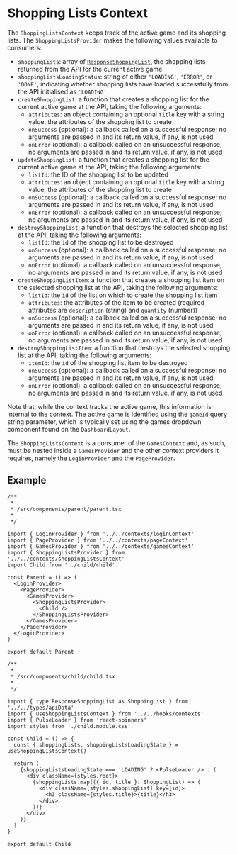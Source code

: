 # Shopping Lists Context

The `ShoppingListsContext` keeps track of the active game and its shopping lists. The `ShoppingListsProvider` makes the following values available to consumers:

- `shoppingLists`: array of [`ResponseShoppingList`](/src/types/apiData.d.ts), the shopping lists returned from the API for the current active game
- `shoppingListsLoadingStatus`: string of either `'LOADING'`, `'ERROR'`, or `'DONE'`, indicating whether shopping lists have loaded successfully from the API initialised as `'LOADING'`
- `createShoppingList`: a function that creates a shopping list for the current active game at the API, taking the following arguments:
  - `attributes`: an object containing an optional `title` key with a string value, the attributes of the shopping list to create
  - `onSuccess` (optional): a callback called on a successful response; no arguments are passed in and its return value, if any, is not used
  - `onError` (optional): a callback called on an unsuccessful response; no arguments are passed in and its return value, if any, is not used
- `updateShoppingList`: a function that creates a shopping list for the current active game at the API, taking the following arguments:
  - `listId`: the ID of the shopping list to be updated
  - `attributes`: an object containing an optional `title` key with a string value, the attributes of the shopping list to create
  - `onSuccess` (optional): a callback called on a successful response; no arguments are passed in and its return value, if any, is not used
  - `onError` (optional): a callback called on an unsuccessful response; no arguments are passed in and its return value, if any, is not used
- `destroyShoppingList`: a function that destroys the selected shopping list at the API, taking the following arguments:
  - `listId`: the `id` of the shopping list to be destroyed
  - `onSuccess` (optional): a callback called on a successful response; no arguments are passed in and its return value, if any, is not used
  - `onError` (optional): a callback called on an unsuccessful response; no arguments are passed in and its return value, if any, is not used
- `createShoppingListItem`: a function that creates a shopping list item on the selected shopping list at the API, taking the following arguments:
  - `listId`: the `id` of the list on which to create the shopping list item
  - `attributes`: the attributes of the item to be created (required attributes are `description` (string) and `quantity` (number))
  - `onSuccess` (optional): a callback called on a successful response; no arguments are passed in and its return value, if any, is not used
  - `onError` (optional): a callback called on an unsuccessful response; no arguments are passed in and its return value, if any, is not used
- `destroyShoppingListItem`: a function that destroys the selected shopping list at the API, taking the following arguments:
  - `itemId`: the `id` of the shopping list item to be destroyed
  - `onSuccess` (optional): a callback called on a successful response; no arguments are passed in and its return value, if any, is not used
  - `onError` (optional): a callback called on an unsuccessful response; no arguments are passed in and its return value, if any, is not used

Note that, while the context tracks the active game, this information is internal to the context. The active game is identified using the `gameId` query string parameter, which is typically set using the games dropdown component found on the `DashboardLayout`.

The `ShoppingListsContext` is a consumer of the `GamesContext` and, as such, must be nested inside a `GamesProvider` and the other context providers it requires, namely the `LoginProvider` and the `PageProvider`.

## Example

```tsx
/**
 *
 * /src/components/parent/parent.tsx
 *
 */

import { LoginProvider } from '../../contexts/loginContext'
import { PageProvider } from '../../contexts/pageContext'
import { GamesProvider } from '../../contexts/gamesContext'
import { ShoppingListsProvider } from '../../contexts/shoppingListsContext'
import Child from '../child/child'

const Parent = () => (
  <LoginProvider>
    <PageProvider>
      <GamesProvider>
        <ShoppingListsProvider>
          <Child />
        </ShoppingListsProvider>
      </GamesProvider>
    </PageProvider>
  </LoginProvider>
)

export default Parent

/**
 *
 * /src/components/child/child.tsx
 *
 */

import { type ResponseShoppingList as ShoppingList } from '../../types/apiData'
import { useShoppingListsContext } from '../../hooks/contexts'
import { PulseLoader } from 'react-spinners'
import styles from './child.module.css'

const Child = () => {
  const { shoppingLists, shoppingListsLoadingState } = useShoppingListsContext()

  return (
    {shoppingListsLoadingState === 'LOADING' ? <PulseLoader /> : (
      <div className={styles.root}>
        {shoppingLists.map(({ id, title }: ShoppingList) => (
          <div className={styles.shoppingList} key={id}>
            <h3 className={styles.title}>{title}</h3>
          </div>
        ))}
      </div>
    )}
  )
}

export default Child
```
